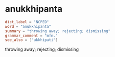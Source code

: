 # anukkhipanta

``` toml
dict_label = "NCPED"
word = "anukkhipanta"
summary = "throwing away; rejecting; dismissing"
grammar_comment = "mfn."
see_also = ["ukkhipati"]
```

throwing away; rejecting; dismissing

